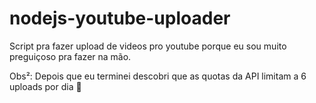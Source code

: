 # nodejs-youtube-uploader

Script pra fazer upload de videos pro youtube porque eu sou muito preguiçoso pra fazer na mão.

Obs²: Depois que eu terminei descobri que as quotas da API limitam a 6 uploads por dia 🥹
